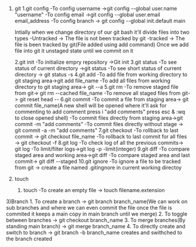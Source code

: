 1) git
    1.git config
    -To config username ->git config --global user.name "username"
    -To config email ->git config --global user.email email_address
    -To config branch -> git config --global init.default main

    Intially when we change directory of our git bash it'll divide files into two types
    -Untracked -> The file is not been tracked by git
    -tracked -> The file is been tracked by git(File added using add command)
    Once we add file into git it unstaged state until we commit on it
    
    2.git init
    -To initialize empry repository ->Git init
    3.git status
    -To see status of current directory ->git status
    -To see short status of current directory -> git status -s
    4.git add
    -To add file from working directory to git staging area->git add file_name
    -To add all files from working directory to git staging area-> git --a
    5.git rm
    -To remove staged file from git-> git rm --cached file_name
    -To remove all staged files from git-> git reset head --
    6.git commit
    -To commit a file from staging area-> git commit file_name(A new shell will be opened where it'll ask for commenting to add comment press i "add comments" press esc & :wq to close opened shell)
    -To commit files directly from staging area->git commit -m "add comments"
    -To commit files directly without stage -> git commit -a -m "add comments"
    7.git checkout
    -To rollback to last commit -> git checkout file_name
    -To rollback to last commit for all files -> git checkout -f
    8.git log
    -To check log of all the previous commits-> git log
    -To limit/filter logs->git log -p -limit(integer)
    9.git diff
    -To compare staged area and working area->git diff
    -To compare staged area and last commit-> git diff --staged
    10.git ignore
    -To ignore a file to be tracked from git -> create a file named .gitingnore in current working directoy

2) touch
    1. touch 
    -To create an empty file -> touch filename.extension

3)Branch
    1. To create a branch -> git branch branch_name(We can work on sub branches and where we can even commit the file once the file is commited it keeps a main copy in main branch until we merge)
    2. To toggle between branches -> git checkout branch_name
    3. To merge branches(By standing main branch) -> git merge branch_name
    4. To directly create and switch to branch -> git branch -b branch_name creates and swithched to the branch created 
